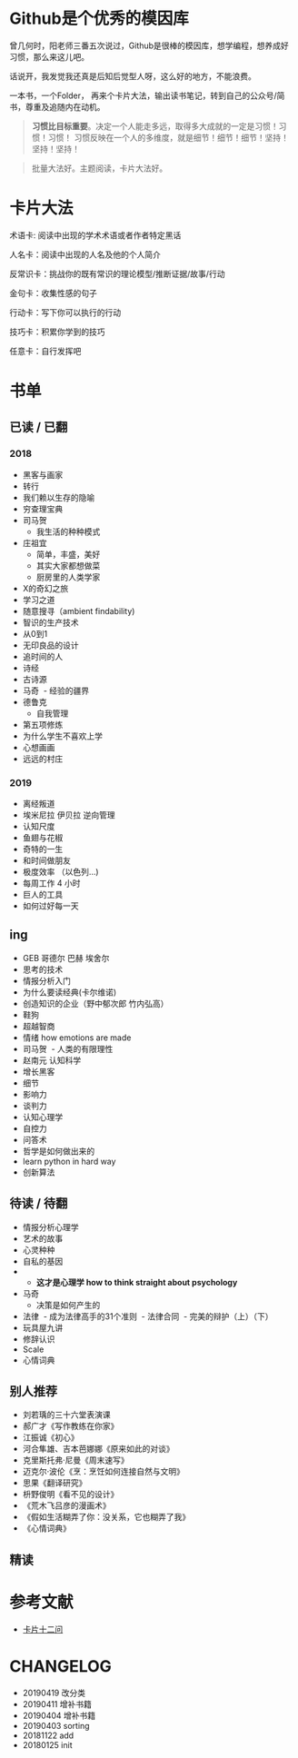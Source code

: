 # Github是个优秀的模因库

曾几何时，阳老师三番五次说过，Github是很棒的模因库，想学编程，想养成好习惯，那么来这儿吧。

话说开，我发觉我还真是后知后觉型人呀，这么好的地方，不能浪费。

一本书，一个Folder， 再来个卡片大法，输出读书笔记，转到自己的公众号/简书，尊重及追随内在动机。

> **习惯比目标重要**。决定一个人能走多远，取得多大成就的一定是习惯！习惯！习惯！
  习惯反映在一个人的多维度，就是细节！细节！细节！坚持！坚持！坚持！
  
> 批量大法好。主题阅读，卡片大法好。

# 卡片大法

术语卡: 阅读中出现的学术术语或者作者特定黑话

人名卡：阅读中出现的人名及他的个人简介

反常识卡：挑战你的既有常识的理论模型/推断证据/故事/行动

金句卡：收集性感的句子

行动卡：写下你可以执行的行动

技巧卡：积累你学到的技巧

任意卡：自行发挥吧

# 书单

## 已读 / 已翻

### 2018

- 黑客与画家
- 转行
- 我们赖以生存的隐喻
- 穷查理宝典
- 司马贺
  - 我生活的种种模式
- 庄祖宜
  * 简单，丰盛，美好
  * 其实大家都想做菜
  * 厨房里的人类学家
- X的奇幻之旅
- 学习之道
- 随意搜寻（ambient findability)
- 智识的生产技术
- 从0到1
- 无印良品的设计
- 追时间的人
- 诗经
- 古诗源
- 马奇
  - 经验的疆界
- 德鲁克
  - 自我管理
- 第五项修炼
- 为什么学生不喜欢上学
- 心想画画
- 远远的村庄

### 2019

- 离经叛道
- 埃米尼拉 伊贝拉 逆向管理
- 认知尺度
- 鱼翅与花椒
- 奇特的一生
- 和时间做朋友
- 极度效率 （以色列...)
- 每周工作 4 小时
- 巨人的工具
- 如何过好每一天



## ing

- GEB 哥德尔 巴赫 埃舍尔
- 思考的技术
- 情报分析入门
- 为什么要读经典(卡尔维诺)
- 创造知识的企业（野中郁次郎 竹内弘高）
- 鞋狗
- 超越智商
- 情绪 how emotions are made
- 司马贺
  - 人类的有限理性
- 赵南元 认知科学
- 增长黑客
- 细节
- 影响力
- 谈判力
- 认知心理学
- 自控力
- 问答术
- 哲学是如何做出来的
- learn python in hard way
- 创新算法



## 待读 / 待翻

- 情报分析心理学
- 艺术的故事
- 心灵种种
- 自私的基因
- - **这才是心理学 how to think straight about psychology**
- 马奇
  - 决策是如何产生的
- 法律
  - 成为法律高手的31个准则
  - 法律合同
  - 完美的辩护（上）（下）
- 玩具屋九讲
- 修辞认识
- Scale
- 心情词典


## 别人推荐


- 刘若瑀的三十六堂表演课
- 郝广才《写作教练在你家》
- 江振诚《初心》
- 河合隼雄、吉本芭娜娜《原来如此的对谈》
- 克里斯托弗·尼曼《周末速写》
- 迈克尔·波伦《烹：烹饪如何连接自然与文明》
- 思果《翻译研究》
- 枡野俊明《看不见的设计》
- 《荒木飞吕彦的漫画术》
- 《假如生活糊弄了你：没关系，它也糊弄了我》
- 《心情词典》

## 精读




# 参考文献

- [卡片十二问](https://www.yangzhiping.com/psy/happy-new-year-faq3.html)

# CHANGELOG

- 20190419 改分类
- 20190411 增补书籍
- 20190404 增补书籍
- 20190403 sorting
- 20181122 add
- 20180125 init


